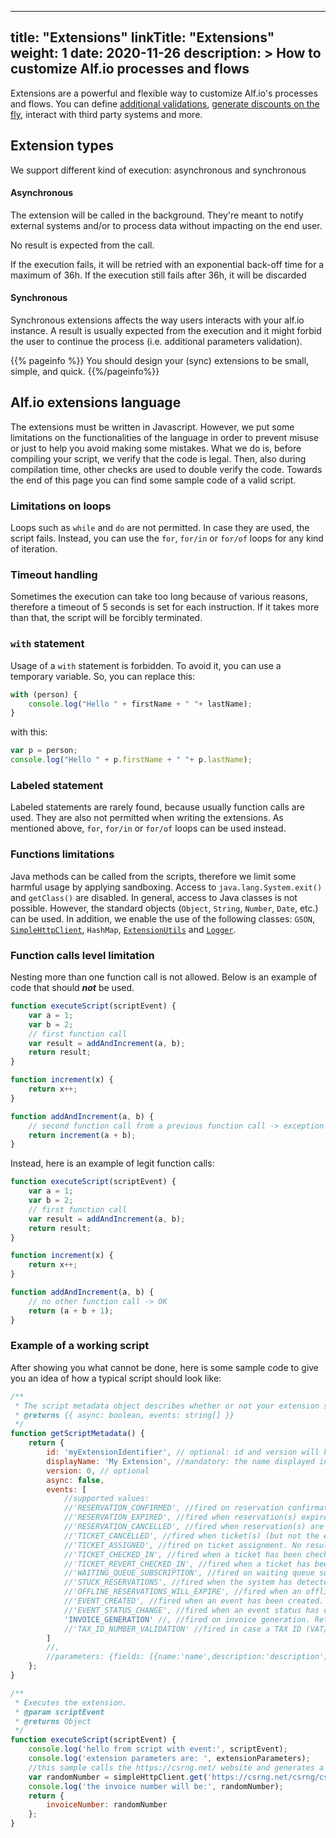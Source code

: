 
---
title: "Extensions"
linkTitle: "Extensions"
weight: 1
date: 2020-11-26
description: >
How to customize Alf.io processes and flows
---

Extensions are a powerful and flexible way to customize Alf.io's processes and flows. You can define [additional validations](./reference/reservation/#reservation-validation), [generate discounts on the fly](./reference/reservation/#dynamic-discount-application), interact with third party systems and more.

## Extension types

We support different kind of execution: asynchronous and synchronous

#### Asynchronous
The extension will be called in the background. They're meant to notify external systems and/or to process data without impacting on the end user.

No result is expected from the call.

If the execution fails, it will be retried with an exponential back-off time for a maximum of 36h.
If the execution still fails after 36h, it will be discarded

#### Synchronous

Synchronous extensions affects the way users interacts with your alf.io instance. A result is usually expected from the execution and it might forbid the user to continue the process (i.e. additional parameters validation).

{{% pageinfo %}}
You should design your (sync) extensions to be small, simple, and quick.
{{%/pageinfo%}}

## Alf.io extensions language

The extensions must be written in Javascript. However, we put some limitations on the functionalities of the language 
in order to prevent misuse or just to help you avoid making some mistakes. What we do is, before compiling your script, 
we verify that the code is legal. Then, also during compilation time, other checks are used to double verify the code.
Towards the end of this page you can find some sample code of a valid script.

### Limitations on loops

Loops such as `while` and `do` are not permitted. In case they are used, the script fails. Instead, you can use 
the `for`, `for/in` or `for/of` loops for any kind of iteration.

### Timeout handling

Sometimes the execution can take too long because of various reasons, therefore a timeout of 5 seconds is set for
each instruction. If it takes more than that, the script will be forcibly terminated.

### `with` statement

Usage of a `with` statement is forbidden. To avoid it, you can use a temporary variable. So, you can replace this:
```javascript
with (person) {
    console.log("Hello " + firstName + " "+ lastName);
}
```
with this:
```javascript
var p = person;
console.log("Hello " + p.firstName + " "+ p.lastName);
```
### Labeled statement

Labeled statements are rarely found, because usually function calls are used. They are also not permitted when writing 
the extensions. As mentioned above, `for`, `for/in` or `for/of` loops can be used instead.

### Functions limitations

Java methods can be called from the scripts, therefore we limit some harmful usage by applying sandboxing. Access to
`java.lang.System.exit()` and `getClass()` are disabled. In general, access to Java classes is not possible. However,
the standard objects (`Object`, `String`, `Number`, `Date`, etc.) can be used. In addition, we enable the use of
the following classes: `GSON`, [`SimpleHttpClient`](https://github.com/alfio-event/alf.io/blob/master/src/main/java/alfio/extension/SimpleHttpClient.java),
 `HashMap`, [`ExtensionUtils`]( https://github.com/alfio-event/alf.io/blob/master/src/main/java/alfio/extension/ExtensionUtils.java) 
 and [`Logger`](https://logging.apache.org/log4j/2.x/log4j-api/apidocs/org/apache/logging/log4j/Logger.html).


### Function calls level limitation

Nesting more than one function call is not allowed. Below is an example of code that should ***not*** be used. 
```javascript
function executeScript(scriptEvent) {
    var a = 1;
    var b = 2;
    // first function call
    var result = addAndIncrement(a, b);
    return result;
}

function increment(x) {
    return x++;
}

function addAndIncrement(a, b) {
    // second function call from a previous function call -> exception
    return increment(a + b);
}
```
Instead, here is an example of legit function calls:
```javascript
function executeScript(scriptEvent) {
    var a = 1;
    var b = 2;
    // first function call
    var result = addAndIncrement(a, b);
    return result;
}

function increment(x) {
    return x++;
}

function addAndIncrement(a, b) {
    // no other function call -> OK
    return (a + b + 1);
}
```

### Example of a working script

After showing you what cannot be done, here is some sample code to give you an idea of how a typical script should look like: 
```javascript
/**
 * The script metadata object describes whether or not your extension should be invoked asynchronously, and which events it supports
 * @returns {{ async: boolean, events: string[] }}
 */
function getScriptMetadata() {
    return {
        id: 'myExtensionIdentifier', // optional: id and version will be used later as a mechanism for checking if the script has a newer version
        displayName: 'My Extension', //mandatory: the name displayed in the configuration page
        version: 0, // optional
        async: false,
        events: [
            //supported values:
            //'RESERVATION_CONFIRMED', //fired on reservation confirmation. No results expected.
            //'RESERVATION_EXPIRED', //fired when reservation(s) expired
            //'RESERVATION_CANCELLED', //fired when reservation(s) are cancelled
            //'TICKET_CANCELLED', //fired when ticket(s) (but not the entire reservation) are cancelled
            //'TICKET_ASSIGNED', //fired on ticket assignment. No results expected.
            //'TICKET_CHECKED_IN', //fired when a ticket has been checked in. No results expected.
            //'TICKET_REVERT_CHECKED_IN', //fired when a ticket has been reverted from the checked in status. No results expected.
            //'WAITING_QUEUE_SUBSCRIPTION', //fired on waiting queue subscription. No results expected.
            //'STUCK_RESERVATIONS', //fired when the system has detected stuck reservations. No results expected.
            //'OFFLINE_RESERVATIONS_WILL_EXPIRE', //fired when an offline reservation will expire. No results expected.
            //'EVENT_CREATED', //fired when an event has been created. Return boolean for synchronous variant, no results expected for the asynchronous one.
            //'EVENT_STATUS_CHANGE', //fired when an event status has changed (normally, from DRAFT to PUBLIC). Return boolean for synchronous variant, no results expected for the asynchronous one.
            'INVOICE_GENERATION' //, //fired on invoice generation. Returns the invoice model.
            //'TAX_ID_NUMBER_VALIDATION' //fired in case a TAX ID (VAT/GST) Number has to be formally validated
        ]
        //,
        //parameters: {fields: [{name:'name',description:'description',type:'TEXT',required:true}], configurationLevels: ['SYSTEM', 'ORGANIZATION', 'EVENT']} //parameters
    };
}

/**
 * Executes the extension.
 * @param scriptEvent
 * @returns Object
 */
function executeScript(scriptEvent) {
    console.log('hello from script with event:', scriptEvent);
    console.log('extension parameters are: ', extensionParameters);
    //this sample calls the https://csrng.net/ website and generates a random invoice number
    var randomNumber = simpleHttpClient.get('https://csrng.net/csrng/csrng.php?min=0&max=100').getJsonBody()[0].random;
    console.log('the invoice number will be:', randomNumber);
    return {
        invoiceNumber: randomNumber
    };
}
```

